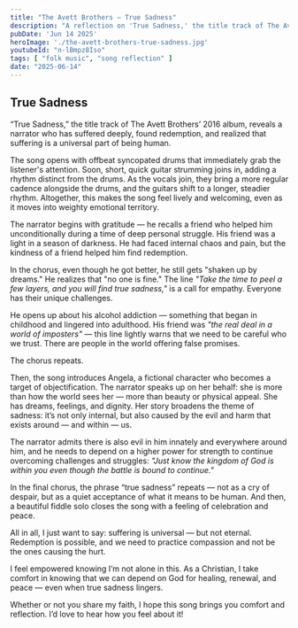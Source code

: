 ```yaml
---
title: "The Avett Brothers — True Sadness"
description: "A reflection on 'True Sadness,' the title track of The Avett Brothers’ 2016 album — exploring its emotional complexity, hopeful tone, and the narrator’s journey through suffering and grace."
pubDate: 'Jun 14 2025'
heroImage: './the-avett-brothers-true-sadness.jpg'
youtubeId: "n-lBmpz8Iso"
tags: [ "folk music", "song reflection" ]
date: "2025-06-14"
---
```


## True Sadness

“True Sadness,” the title track of The Avett Brothers’ 2016 album, reveals a narrator who has suffered deeply, found
redemption, and realized that suffering is a universal part of being human.

The song opens with offbeat syncopated drums that immediately grab the listener's attention. Soon, short, quick guitar
strumming joins in, adding a rhythm distinct from the drums. As the vocals join, they bring a more regular cadence
alongside the drums, and the guitars shift to a longer, steadier rhythm. Altogether, this makes the song feel lively and
welcoming, even as it moves into weighty emotional territory.

The narrator begins with gratitude — he recalls a friend who helped him unconditionally during a time of deep personal
struggle. His friend was a light in a season of darkness. He had faced internal chaos and pain, but the kindness of a
friend helped him find redemption.

In the chorus, even though he got better, he still gets "shaken up by dreams." He realizes that "no one is fine." The
line _"Take the time to peel a few layers, and you will find true sadness,"_ is a call for empathy. Everyone has their
unique challenges.

He opens up about his alcohol addiction — something that began in childhood and lingered into adulthood. His friend was
_"the real deal in a world of imposters"_ — this line lightly warns that we need to be careful who we trust. There are
people in the world offering false promises.

The chorus repeats.

Then, the song introduces Angela, a fictional character who becomes a target of objectification. The narrator speaks up
on her behalf: she is more than how the world sees her — more than beauty or physical appeal. She has dreams, feelings,
and dignity. Her story broadens the theme of sadness: it’s not only internal, but also caused by the evil and harm that
exists around — and within — us.

The narrator admits there is also evil in him innately and everywhere around him, and he needs to depend on a higher
power for strength to continue overcoming challenges and struggles: _"Just know the kingdom of God is within you even
though the battle is bound to continue."_

In the final chorus, the phrase “true sadness” repeats — not as a cry of despair, but as a quiet acceptance of what it
means to be human. And then, a beautiful fiddle solo closes the song with a feeling of celebration and peace.

All in all, I just want to say: suffering is universal — but not eternal. Redemption is possible, and we need to
practice compassion and not be the ones causing the hurt.

I feel empowered knowing I’m not alone in this. As a Christian, I take comfort in knowing that we can depend on God for
healing, renewal, and peace — even when true sadness lingers.

Whether or not you share my faith, I hope this song brings you comfort and reflection. I’d love to hear how you feel
about it!

